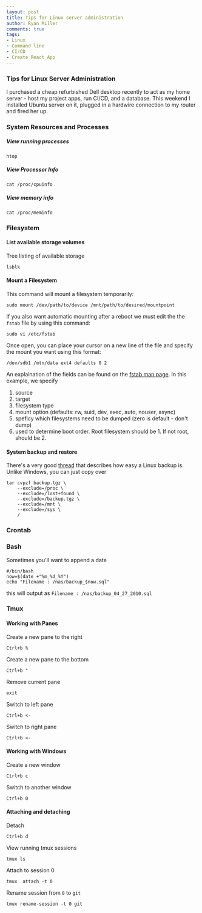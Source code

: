 ```yaml
---
layout: post
title: Tips for Linux server administration
author: Ryan Miller
comments: true
tags:
- Linux
- Command line
- CI/CD
- Create React App
---
```


### Tips for Linux Server Administration
I purchased a cheap refurbished Dell desktop recently to act as my home server - host my project apps, run CI/CD, and a database. This weekend I installed Ubuntu server on it, plugged in a hardwire connection to my router and fired her up.

### System Resources and Processes
##### View running processes
```
htop
```
##### View Processor Info
```
cat /proc/cpuinfo
```
##### View memory info
```
cat /proc/meminfo
```

### Filesystem
#### List available storage volumes
Tree listing of available storage
```
lsblk
```
#### Mount a Filesystem
This command will mount a filesystem temporarily:
```
sudo mount /dev/path/to/device /mnt/path/to/desired/mountpoint 
```
If you also want automatic mounting after a reboot we must edit the the `fstab` file by using this command:
```
sudo vi /etc/fstab
```
Once open, you can place your cursor on a new line of the file and specify the mount you want using this format:
```
/dev/sdb1 /mtn/data ext4 defaults 0 2
```
An explaination of the fields can be found on the [fstab man page](https://man7.org/linux/man-pages/man5/fstab.5.html). In this example, we specify
1. source
1. target
1. filesystem type
1. mount option (defaults: rw, suid, dev, exec, auto, nouser, async)
1. speficy which filesystems need to be dumped (zero is default - don't dump)
1. used to determine boot order. Root filesystem should be 1. If not root, should be 2.

#### System backup and restore
There's a very good [thread](https://ubuntuforums.org/showthread.php?t=35087) that describes how easy a Linux backup is. Unlike Windows, you can just copy over 
```
tar cvpzf backup.tgz \
    --exclude=/proc \
    --exclude=/lost+found \
    --exclude=/backup.tgz \
    --exclude=/mnt \
    --exclude=/sys \
    /
```

### Crontab

### Bash
Sometimes you'll want to append a date
```
#/bin/bash
now=$(date +"%m_%d_%Y")
echo "Filename : /nas/backup_$now.sql"
```
this will output as `Filename : /nas/backup_04_27_2010.sql`

### Tmux
#### Working with Panes
Create a new pane to the right
```
Ctrl+b %
```
Create a new pane to the bottom
```
Ctrl+b "
```
Remove current pane
```
exit
```
Switch to left pane
```
Ctrl+b <-
```
Switch to right pane
```
Ctrl+b <-
```
#### Working with Windows
Create a new window
```
Ctrl+b c
```
Switch to another window
```
Ctrl+b 0
```
#### Attaching and detaching
Detach
```
Ctrl+b d
```
View running tmux sessions
```
tmux ls
```
Attach to session 0
```
tmux  attach -t 0
```
Rename session from `0` to `git`
```
tmux rename-session -t 0 git
```
